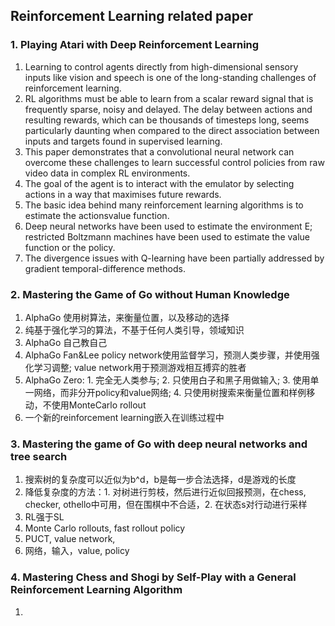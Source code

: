 ## Reinforcement Learning related paper

### 1. Playing Atari with Deep Reinforcement Learning
1. Learning to control agents directly from high-dimensional sensory inputs like vision and speech is one of the long-standing challenges of reinforcement learning.
2. RL algorithms must be able to learn from a scalar reward signal that is frequently sparse, noisy and delayed. The delay between actions and resulting rewards, which can be thousands of timesteps long, seems particularly daunting when compared to the direct association between inputs and targets found in supervised learning.
3. This paper demonstrates that a convolutional neural network can overcome these challenges to learn successful control policies from raw video data in complex RL environments.
4. The goal of the agent is to interact with the emulator by selecting actions in a way that maximises future rewards.
5. The basic idea behind many reinforcement learning algorithms is to estimate the actionsvalue function.
6. Deep neural networks have been used to estimate the environment E; restricted Boltzmann machines have been used to estimate the value function or the policy.
7. The divergence issues with Q-learning have been partially addressed by gradient temporal-difference methods.

### 2. Mastering the Game of Go without Human Knowledge
1. AlphaGo 使用树算法，来衡量位置，以及移动的选择
2. 纯基于强化学习的算法，不基于任何人类引导，领域知识
3. AlphaGo 自己教自己
4. AlphaGo Fan&Lee policy network使用监督学习，预测人类步骤，并使用强化学习调整; value network用于预测游戏相互搏弈的胜者
5. AlphaGo Zero: 1. 完全无人类参与; 2. 只使用白子和黑子用做输入; 3. 使用单一网络，而非分开policy和value网络; 4. 只使用树搜索来衡量位置和样例移动，不使用MonteCarlo rollout
6. 一个新的reinforcement learning嵌入在训练过程中

### 3. Mastering the game of Go with deep neural networks and tree search
1. 搜索树的复杂度可以近似为b^d，b是每一步合法选择，d是游戏的长度
2. 降低复杂度的方法：1. 对树进行剪枝，然后进行近似回报预测，在chess, checker, othello中可用，但在围棋中不合适，2. 在状态s对行动进行采样
3. RL强于SL
4. Monte Carlo rollouts, fast rollout policy
5. PUCT, value network, 
6. 网络，输入，value, policy

### 4. Mastering Chess and Shogi by Self-Play with a General Reinforcement Learning Algorithm
1.  
